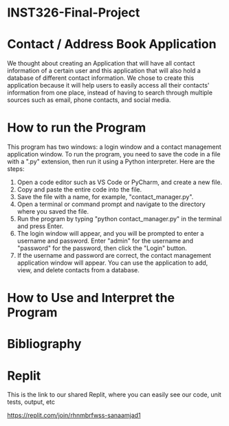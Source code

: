 # INST326-Final-Project
# Contact / Address Book Application
We thought about creating an Application that will have all contact information of a certain user and this application that will also hold a database of different contact information. 
We chose to create this application because it will help users to easily access all their contacts' information from one place, instead of having to search through multiple sources such as email, phone contacts, and social media. 

# How to run the Program
This program has two windows: a login window and a contact management application window. To run the program, you need to save the code in a file with a ".py" extension, then run it using a Python interpreter. Here are the steps:

1. Open a code editor such as VS Code or PyCharm, and create a new file.
2. Copy and paste the entire code into the file.
3. Save the file with a name, for example, "contact_manager.py".
4. Open a terminal or command prompt and navigate to the directory where you saved the file.
5. Run the program by typing "python contact_manager.py" in the terminal and press Enter.
6. The login window will appear, and you will be prompted to enter a username and password. Enter "admin" for the username and "password" for the password, then click the "Login" button.
7. If the username and password are correct, the contact management application window will appear. You can use the application to add, view, and delete contacts from a database.

# How to Use and Interpret the Program


# Bibliography 

# Replit
This is the link to our shared Replit, where you can easily see our code, unit tests, output, etc

https://replit.com/join/rhnmbrfwss-sanaamjad1
